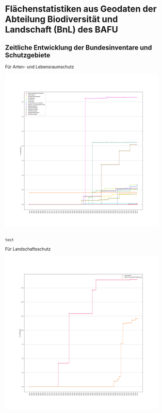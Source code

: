 # Flächenstatistiken aus Geodaten der Abteilung Biodiversität und Landschaft (BnL) des BAFU

## Zeitliche Entwicklung der Bundesinventare und Schutzgebiete

Für Arten- und Lebensraumschutz
<p align="left">
  <img width="800" src="/doc/img/Flaechenstatistik_kleine_Gebiete_1961_to_2021_created_2022-11-01.png">
</p>

<code>
test
</code>


Für Landschaftsschutz
<p align="left">
  <img width="800" src="/doc/img/Flaechenstatistik_BLN_Paerke_1961_to_2021_created_2022-11-01.png">
</p>
